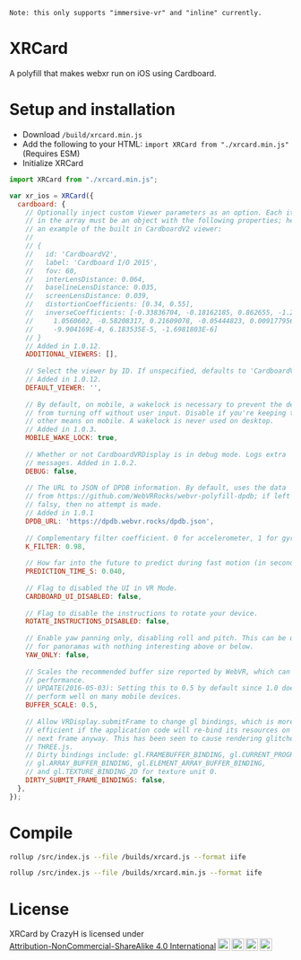 ```
Note: this only supports "immersive-vr" and "inline" currently.
```

# XRCard
A polyfill that makes webxr run on iOS using Cardboard.

# Setup and installation
- Download `/build/xrcard.min.js`
- Add the following to your HTML: `import XRCard from "./xrcard.min.js"` (Requires ESM)
- Initialize XRCard
```js
import XRCard from "./xrcard.min.js";

var xr_ios = XRCard({
  cardboard: {
    // Optionally inject custom Viewer parameters as an option. Each item
    // in the array must be an object with the following properties; here is
    // an example of the built in CardboardV2 viewer:
    //
    // {
    //   id: 'CardboardV2',
    //   label: 'Cardboard I/O 2015',
    //   fov: 60,
    //   interLensDistance: 0.064,
    //   baselineLensDistance: 0.035,
    //   screenLensDistance: 0.039,
    //   distortionCoefficients: [0.34, 0.55],
    //   inverseCoefficients: [-0.33836704, -0.18162185, 0.862655, -1.2462051,
    //     1.0560602, -0.58208317, 0.21609078, -0.05444823, 0.009177956,
    //     -9.904169E-4, 6.183535E-5, -1.6981803E-6]
    // }
    // Added in 1.0.12.
    ADDITIONAL_VIEWERS: [],
  
    // Select the viewer by ID. If unspecified, defaults to 'CardboardV1'.
    // Added in 1.0.12.
    DEFAULT_VIEWER: '',
  
    // By default, on mobile, a wakelock is necessary to prevent the device's screen
    // from turning off without user input. Disable if you're keeping the screen awake through
    // other means on mobile. A wakelock is never used on desktop.
    // Added in 1.0.3.
    MOBILE_WAKE_LOCK: true,
  
    // Whether or not CardboardVRDisplay is in debug mode. Logs extra
    // messages. Added in 1.0.2.
    DEBUG: false,
  
    // The URL to JSON of DPDB information. By default, uses the data
    // from https://github.com/WebVRRocks/webvr-polyfill-dpdb; if left
    // falsy, then no attempt is made.
    // Added in 1.0.1
    DPDB_URL: 'https://dpdb.webvr.rocks/dpdb.json',
  
    // Complementary filter coefficient. 0 for accelerometer, 1 for gyro.
    K_FILTER: 0.98,
  
    // How far into the future to predict during fast motion (in seconds).
    PREDICTION_TIME_S: 0.040,
  
    // Flag to disabled the UI in VR Mode.
    CARDBOARD_UI_DISABLED: false,
  
    // Flag to disable the instructions to rotate your device.
    ROTATE_INSTRUCTIONS_DISABLED: false,
  
    // Enable yaw panning only, disabling roll and pitch. This can be useful
    // for panoramas with nothing interesting above or below.
    YAW_ONLY: false,
  
    // Scales the recommended buffer size reported by WebVR, which can improve
    // performance.
    // UPDATE(2016-05-03): Setting this to 0.5 by default since 1.0 does not
    // perform well on many mobile devices.
    BUFFER_SCALE: 0.5,
  
    // Allow VRDisplay.submitFrame to change gl bindings, which is more
    // efficient if the application code will re-bind its resources on the
    // next frame anyway. This has been seen to cause rendering glitches with
    // THREE.js.
    // Dirty bindings include: gl.FRAMEBUFFER_BINDING, gl.CURRENT_PROGRAM,
    // gl.ARRAY_BUFFER_BINDING, gl.ELEMENT_ARRAY_BUFFER_BINDING,
    // and gl.TEXTURE_BINDING_2D for texture unit 0.
    DIRTY_SUBMIT_FRAME_BINDINGS: false,
  },
});
```

# Compile
```sh
rollup /src/index.js --file /builds/xrcard.js --format iife
```
```sh
rollup /src/index.js --file /builds/xrcard.min.js --format iife
```

# License
<p xmlns:cc="http://creativecommons.org/ns#" xmlns:dct="http://purl.org/dc/terms/"><span property="dct:title">XRCard</span> by <span property="cc:attributionName">CrazyH</span> is licensed under <a href="http://creativecommons.org/licenses/by-nc-sa/4.0/?ref=chooser-v1" target="_blank" rel="license noopener noreferrer" style="display:inline-block;">Attribution-NonCommercial-ShareAlike 4.0 International<img style="height:22px!important;margin-left:3px;vertical-align:text-bottom;" src="https://mirrors.creativecommons.org/presskit/icons/cc.svg?ref=chooser-v1"><img style="height:22px!important;margin-left:3px;vertical-align:text-bottom;" src="https://mirrors.creativecommons.org/presskit/icons/by.svg?ref=chooser-v1"><img style="height:22px!important;margin-left:3px;vertical-align:text-bottom;" src="https://mirrors.creativecommons.org/presskit/icons/nc.svg?ref=chooser-v1"><img style="height:22px!important;margin-left:3px;vertical-align:text-bottom;" src="https://mirrors.creativecommons.org/presskit/icons/sa.svg?ref=chooser-v1"></a></p>
